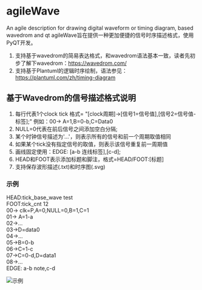# agileWave

An agile description for drawing digital waveform or timing diagram, based wavedrom and qt
agileWave旨在提供一种更加便捷的信号时序描述格式，使用PyQT开发。
1. 支持基于wavedrom的简易表达格式，和wavedrom语法基本一致，读者先初步了解下wavedrom：<https://wavedrom.com/>
2. 支持基于Plantuml的逻辑时序绘制，语法参见：<https://plantuml.com/zh/timing-diagram>

## 基于Wavedrom的信号描述格式说明

1. 每行代表1个clock tick
   格式= "[clock周期]->[信号1=信号值],[信号2=信号值-标签];"
   例如：00-> A=1,B=0-b,C=Data0
2. NULL=0代表在前后信号之间添加空白分隔;
3. 某个时钟信号描述为'...'，则表示所有的信号和前一个周期取值相同
4. 如果某个tick没有指定信号的取值，则表示该信号重复前一周期值
5. 画线固定使用：EDGE: [a-b 连线标签],[c-d];
6. HEAD和FOOT表示添加标题和脚注，格式=HEAD/FOOT:[标题]
7. 支持保存波形描述(.txt)和时序图(.svg)

### 示例

HEAD:tick_base_wave test<br>
FOOT:tick_cnt 12<br>
00-> clk=P,A=0,NULL=0,B=1,C=1<br>
01-> A=1-a<br>
02->...<br>
03->D=data0<br>
04->...<br>
05->B=0-b<br>
06->C=1-c<br>
07->C=0-d,D=data1<br>
08->...<br>
EDGE: a-b note,c-d<br>

![示例](https://gitee.com/cc-hook/picture/raw/master/wechat/eg.jpg)

